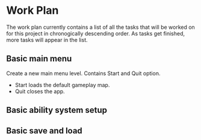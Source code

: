 # Work Plan
The work plan currently contains a list of all the tasks that will be worked on for this project in chronogically descending order.
As tasks get finished, more tasks will appear in the list.

## Basic main menu
Create a new main menu level.
Contains Start and Quit option.
- Start loads the default gameplay map.
- Quit closes the app.


## Basic ability system setup



## Basic save and load

